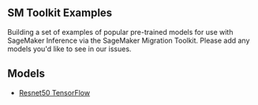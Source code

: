 ## SM Toolkit Examples

Building a set of examples of popular pre-trained models for use with SageMaker Inference via the SageMaker Migration Toolkit. Please add any models you'd like to see in our issues.

## Models

- [Resnet50 TensorFlow](https://www.tensorflow.org/api_docs/python/tf/keras/applications/resnet50/ResNet50)
